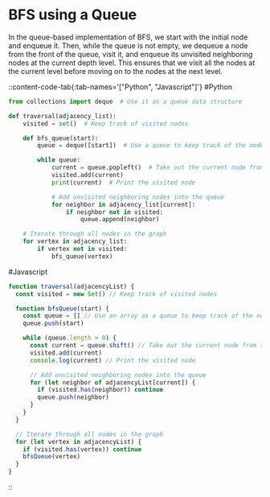 # BFS using a Queue

In the queue-based implementation of BFS, we start with the initial node and enqueue it. Then, while the queue is not empty, we dequeue a node from the front of the queue, visit it, and enqueue its unvisited neighboring nodes at the current depth level. This ensures that we visit all the nodes at the current level before moving on to the nodes at the next level.

::content-code-tab{:tab-names='["Python", "Javascript"]'}
#Python

```python
from collections import deque  # Use it as a queue data structure

def traversal(adjacency_list):
    visited = set()  # Keep track of visited nodes

    def bfs_queue(start):
        queue = deque([start])  # Use a queue to keep track of the nodes to visit next

        while queue:
            current = queue.popleft()  # Take out the current node from the queue
            visited.add(current)
            print(current)  # Print the visited node

            # Add unvisited neighboring nodes into the queue
            for neighbor in adjacency_list[current]:
                if neighbor not in visited:
                    queue.append(neighbor)

    # Iterate through all nodes in the graph
    for vertex in adjacency_list:
        if vertex not in visited:
            bfs_queue(vertex)
```

#Javascript

```javascript
function traversal(adjacencyList) {
  const visited = new Set() // Keep track of visited nodes

  function bfsQueue(start) {
    const queue = [] // Use an array as a queue to keep track of the nodes to visit next
    queue.push(start)

    while (queue.length > 0) {
      const current = queue.shift() // Take out the current node from the queue
      visited.add(current)
      console.log(current) // Print the visited node

      // Add unvisited neighboring nodes into the queue
      for (let neighbor of adjacencyList[current]) {
        if (visited.has(neighbor)) continue
        queue.push(neighbor)
      }
    }
  }

  // Iterate through all nodes in the graph
  for (let vertex in adjacencyList) {
    if (visited.has(vertex)) continue
    bfsQueue(vertex)
  }
}
```

::
